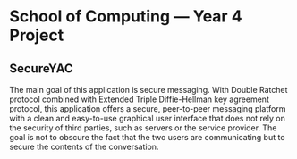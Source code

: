 # School of Computing &mdash; Year 4 Project

## SecureYAC

The main goal of this application is secure messaging. With Double Ratchet protocol combined with Extended Triple Diffie-Hellman key agreement protocol, this application offers a secure, peer-to-peer messaging platform with a clean and easy-to-use graphical user interface that does not rely on the security of third parties, such as servers or the service provider. The goal is not to obscure the fact that the two users are communicating but to secure the contents of the conversation.